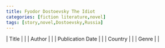 ```yaml
---
title: Fyodor Dostoevsky The Idiot
categories: [fiction literature,novel]
tags: [story,novel,Dostoevsky,Russia]
---
```

| Title |  |
| Author |  |
| Publication Date |   |
| Country |  |
| Genre |   |
        